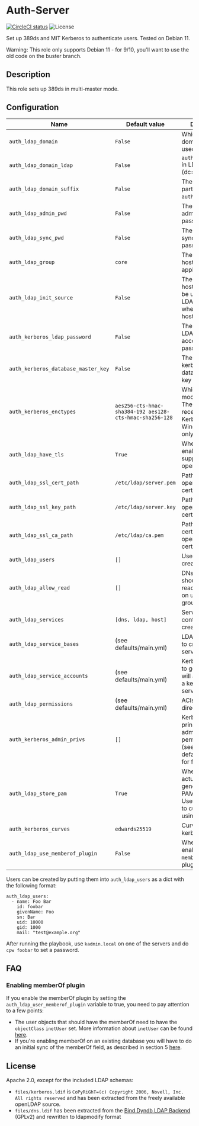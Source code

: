 # Auth-Server
[![CircleCI status](https://img.shields.io/circleci/project/github/uubk/auth-server/master.svg?style=shield)](https://circleci.com/gh/uubk/auth-server/tree/master)
![License](https://img.shields.io/github/license/uubk/auth-server.svg?style=popout)

Set up 389ds and MIT Kerberos to authenticate users. Tested on Debian 11.

Warning: This role only supports Debian 11 - for 9/10, you'll want to use the old code on the buster branch.

## Description
This role sets up 389ds in multi-master mode.

## Configuration
| Name | Default value | Description |
| ---- | ------------- | ----------- |
| `auth_ldap_domain` | `False` | Which base domain should be used for this role? |
| `auth_ldap_domain_ldap` | `False` | `auth_ldap_domain` in LDAP format (dc=...) |
| `auth_ldap_domain_suffix` | `False` | The first domain part of `auth_ldap_domain`) |
| `auth_ldap_admin_pwd` | `False` | The LDAP administrator password |
| `auth_ldap_sync_pwd` | `False` | The LDAP syncrepl user password |
| `auth_ldap_group` | `core` | The group of hosts this role is applied to |
| `auth_ldap_init_source` | `False` | The name of the host that should be used as a LDAP data source when adding new hosts. |
| `auth_kerberos_ldap_password` | `False` | The kerberos LDAP service account password |
| `auth_kerberos_database_master_key` | `False` | The initial kerberos database master key |
| `auth_kerberos_enctypes` | `aes256-cts-hmac-sha384-192 aes128-cts-hmac-sha256-128` | Which encryption modes to enable? The default is for recent versions of Kerberos and no Windows clients only. |
| `auth_ldap_have_tls` | `True` | Whether to enable SSL/TLS support in openLDAP |
| `auth_ldap_ssl_cert_path` | `/etc/ldap/server.pem` | Path to openLDAP's certificate |
| `auth_ldap_ssl_key_path` | `/etc/ldap/server.key` | Path to openLDAP's certificate's key|
| `auth_ldap_ssl_ca_path` | `/etc/ldap/ca.pem` | Path to the CA certificate of openLDAP's certificate |
| `auth_ldap_users` | `[]` | User accounts to create, see below |
| `auth_ldap_allow_read` | `[]` | DNs of users that should be granted read permissions on users and groups |
| `auth_ldap_services` | `[dns, ldap, host]` | Service account containers to create |
| `auth_ldap_service_bases` | (see defaults/main.yml) | LDAP containers to create for services |
| `auth_ldap_service_accounts` | (see defaults/main.yml) | Kerberos services to generate. This will also write out a keytab for each service. |
| `auth_ldap_permissions` | (see defaults/main.yml) | ACIs to set on the directory |
| `auth_kerberos_admin_privs` | `[]` | Kerberos principals to grant administrative permissions to (see defaults/main.yml for format) |
| `auth_ldap_store_pam` | `True` | Whether to actually store the generated 389ds PAM config. Useful if you want to customize it using another role |
|`auth_kerberos_curves` | `edwards25519` | Curves to use for kerberos SPAKE |
| `auth_ldap_use_memberof_plugin` | `False` | Whether to enable the `memberOf` LDAP plugin. |

Users can be created by putting them into `auth_ldap_users` as a dict with the following format:
```
auth_ldap_users:
  - name: Foo Bar
    id: foobar
    givenName: Foo
    sn: Bar
    uid: 10000
    gid: 1000
    mail: "test@example.org"
```
After running the playbook, use `kadmin.local` on one of the servers and do `cpw foobar` to set a password.

## FAQ

### Enabling memberOf plugin
If you enable the memberOf plugin by setting the `auth_ldap_user_memberof_plugin` variable to true, you need to pay attention to a few points:

* The user objects that should have the memberOf need to have the `objectClass` `inetUser` set. More information about `inetUser` can be found [here](https://msg.wikidoc.info/index.php/InetUser_LDAP_Object_Class#targetText=InetUser%20LDAP%20Object%20Class&targetText=For%20Mail%3A,for%20creating%20a%20mail%20account.&targetText=Group%20entries%20may%20be%20extended%20with%20this%20class.).
* If you're enabling memberOf on an existing database you will have to do an initial sync of the memberOf field, as described in section 5 [here](https://access.redhat.com/solutions/28282).

## License
Apache 2.0, except for the included LDAP schemas:
 * `files/kerberos.ldif` is `CoPyRiGhT=(c) Copyright 2006, Novell, Inc.  All rights reserved` and has been extracted from the freely available openLDAP source.
 * `files/dns.ldif` has been extracted from the [Bind Dyndb LDAP Backend](https://pagure.io/bind-dyndb-ldap/blob/master/f/doc/schema.ldif) (GPLv2) and rewritten to ldapmodify format
